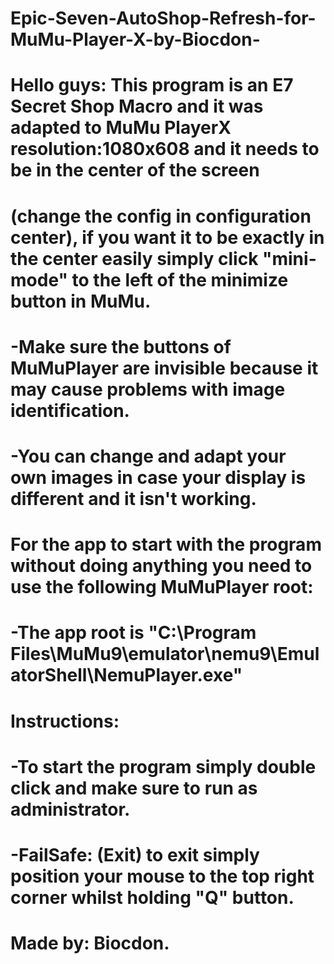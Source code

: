 # Epic-Seven-AutoShop-Refresh-for-MuMu-Player-X-by-Biocdon-
# Hello guys: This program is an E7 Secret Shop Macro and it was adapted to MuMu PlayerX resolution:1080x608 and it needs to be in the center of the screen 
# (change the config in configuration center), if you want it to be exactly in the center easily simply click "mini-mode" to the left of the minimize button in MuMu.
# -Make sure the buttons of MuMuPlayer are invisible because it may cause problems with image identification.
# -You can change and adapt your own images in case your display is different and it isn't working.
# For the app to start with the program without doing anything you need to use the following MuMuPlayer root:
# -The app root is "C:\Program Files\MuMu9\emulator\nemu9\EmulatorShell\NemuPlayer.exe"
# Instructions: 
# -To start the program simply double click and make sure to run as administrator.
# -FailSafe: (Exit) to exit simply position your mouse to the top right corner whilst holding "Q" button.
#
# Made by: Biocdon.
#
